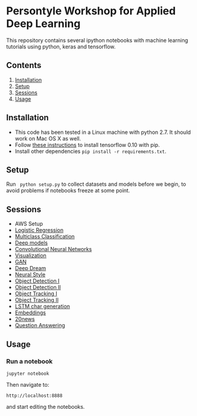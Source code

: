 # Persontyle Workshop for Applied Deep Learning

This repository contains several ipython notebooks with machine learning tutorials using python, keras and tensorflow.

## Contents

1. [Installation](#installation)
2. [Setup](#setup)
3. [Sessions](#sessions)
4. [Usage](#usage)


## Installation

- This code has been tested in a Linux machine with python 2.7. It should work on Mac OS X as well.
- Follow [these instructions](https://github.com/tensorflow/tensorflow/blob/r0.10/tensorflow/g3doc/get_started/os_setup.md#pip-installation) to install tensorflow 0.10 with pip.
- Install other dependencies ```pip install -r requirements.txt```.

## Setup

Run ``` python setup.py``` to collect datasets and models before we begin, to avoid problems if notebooks freeze at some point.

## Sessions

- AWS Setup
- [Logistic Regression](sessions/2-3_classify.ipynb)
- [Multiclass Classification](sessions/2-3_classify.ipynb)
- [Deep models](sessions/4_deep.ipynb)
- [Convolutional Neural Networks](sessions/5_convnets.ipynb)
- [Visualization](sessions/6_visualization.ipynb)
- [GAN](sessions/7_gan.ipynb)
- [Deep Dream](sessions/8_dream.ipynb)
- [Neural Style](sessions/8_style.ipynb)
- [Object Detection I](sessions/detection/ssd_keras/testing.ipynb)
- [Object Detection II](sessions/detection/ssd_keras/testing_video.ipynb)
- [Object Tracking I](sessions/tracking/tracking_siamese.ipynb)
- [Object Tracking II](sessions/tracking/tracking_kalman.ipynb)
- [LSTM char generation](sessions/13_lstm.ipynb)
- [Embeddings](sessions/14_embeddings.ipynb)
- [20news](sessions/15_news20.ipynb)
- [Question Answering](sessions/16_QA.ipynb)

## Usage

### Run a notebook

```shell
jupyter notebook
```

Then navigate to:

```
http://localhost:8888
```

and start editing the notebooks.
